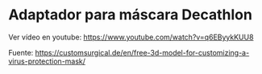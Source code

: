 # Adaptador para máscara Decathlon

Ver vídeo en youtube: https://www.youtube.com/watch?v=q6EByykKUU8

Fuente: https://customsurgical.de/en/free-3d-model-for-customizing-a-virus-protection-mask/
